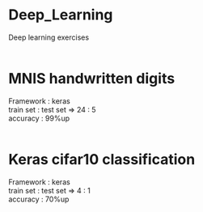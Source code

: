 # Deep_Learning
 Deep learning exercises<br><br>
# MNIS handwritten digits  <br>
 Framework : keras<br>
 train set : test set => 24 : 5<br>
 accuracy : 99%up<br><br>
# Keras cifar10 classification
 Framework : keras<br>
 train set : test set => 4 : 1<br>
 accuracy : 70%up<br><br>
